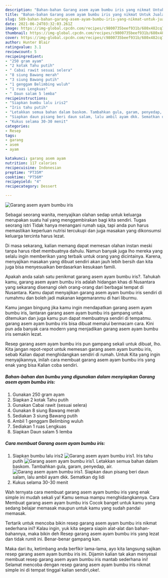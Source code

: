 ```yaml
---
description: "Bahan-bahan Garang asem ayam bumbu iris yang nikmat Untuk Jualan"
title: "Bahan-bahan Garang asem ayam bumbu iris yang nikmat Untuk Jualan"
slug: 589-bahan-bahan-garang-asem-ayam-bumbu-iris-yang-nikmat-untuk-jualan
date: 2021-06-24T03:32:03.261Z
image: https://img-global.cpcdn.com/recipes/c9800735beef931b/680x482cq70/garang-asem-ayam-bumbu-iris-foto-resep-utama.jpg
thumbnail: https://img-global.cpcdn.com/recipes/c9800735beef931b/680x482cq70/garang-asem-ayam-bumbu-iris-foto-resep-utama.jpg
cover: https://img-global.cpcdn.com/recipes/c9800735beef931b/680x482cq70/garang-asem-ayam-bumbu-iris-foto-resep-utama.jpg
author: Hunter Blair
ratingvalue: 3.1
reviewcount: 5
recipeingredient:
- "250 gram ayam"
- "2 kotak Tahu putih"
- " Cabai rawit sesuai selera"
- "8 siung Bawang merah"
- "3 siung Bawang putih"
- "1 genggam Belimbing wuluh"
- "1 ruas Lengkuas"
- " Daun salam 5 lemba"
recipeinstructions:
- "Siapkan bumbu lalu iris2"
- "Iris tahu putih"
- "Letakkan semua bahan dalam baskom. Tambahkan gula, garam, penyedap, air."
- "Siapkan daun pisang beri daun salam, lalu ambil ayam dkk. Sematkan dg lidi"
- "Kukus selama 30-30 menit"
categories:
- Resep
tags:
- garang
- asem
- ayam

katakunci: garang asem ayam 
nutrition: 117 calories
recipecuisine: Indonesian
preptime: "PT35M"
cooktime: "PT56M"
recipeyield: "4"
recipecategory: Dessert

---
```



![Garang asem ayam bumbu iris](https://img-global.cpcdn.com/recipes/c9800735beef931b/680x482cq70/garang-asem-ayam-bumbu-iris-foto-resep-utama.jpg)

Sebagai seorang wanita, menyajikan olahan sedap untuk keluarga merupakan suatu hal yang menggembirakan bagi kita sendiri. Tugas seorang istri Tidak hanya menangani rumah saja, tapi anda pun harus memastikan keperluan nutrisi tercukupi dan juga masakan yang dikonsumsi keluarga tercinta harus lezat.

Di masa  sekarang, kalian memang dapat memesan olahan instan meski tanpa harus ribet membuatnya dahulu. Namun banyak juga lho mereka yang selalu ingin memberikan yang terbaik untuk orang yang dicintainya. Karena, menyajikan masakan yang dibuat sendiri akan jauh lebih bersih dan kita juga bisa menyesuaikan berdasarkan kesukaan famili. 



Apakah anda salah satu penikmat garang asem ayam bumbu iris?. Tahukah kamu, garang asem ayam bumbu iris adalah hidangan khas di Nusantara yang sekarang disenangi oleh orang-orang dari berbagai tempat di Nusantara. Kamu dapat menyajikan garang asem ayam bumbu iris sendiri di rumahmu dan boleh jadi makanan kegemaranmu di hari liburmu.

Kamu jangan bingung jika kamu ingin mendapatkan garang asem ayam bumbu iris, lantaran garang asem ayam bumbu iris gampang untuk ditemukan dan juga kamu pun dapat membuatnya sendiri di tempatmu. garang asem ayam bumbu iris bisa dibuat memalui bermacam cara. Kini pun ada banyak cara modern yang menjadikan garang asem ayam bumbu iris semakin lezat.

Resep garang asem ayam bumbu iris pun gampang sekali untuk dibuat, lho. Kita jangan repot-repot untuk memesan garang asem ayam bumbu iris, sebab Kalian dapat menghidangkan sendiri di rumah. Untuk Kita yang ingin menyajikannya, inilah cara membuat garang asem ayam bumbu iris yang enak yang bisa Kalian coba sendiri.

<!--inarticleads1-->

##### Bahan-bahan dan bumbu yang digunakan dalam menyiapkan Garang asem ayam bumbu iris:

1. Gunakan 250 gram ayam
1. Siapkan 2 kotak Tahu putih
1. Gunakan  Cabai rawit (sesuai selera)
1. Gunakan 8 siung Bawang merah
1. Sediakan 3 siung Bawang putih
1. Ambil 1 genggam Belimbing wuluh
1. Sediakan 1 ruas Lengkuas
1. Siapkan  Daun salam 5 lemba




<!--inarticleads2-->

##### Cara membuat Garang asem ayam bumbu iris:

1. Siapkan bumbu lalu iris2
<img src="https://img-global.cpcdn.com/steps/c77aca2a051bcb8b/160x128cq70/garang-asem-ayam-bumbu-iris-langkah-memasak-1-foto.jpg" alt="Garang asem ayam bumbu iris">1. Iris tahu putih
<img src="https://img-global.cpcdn.com/steps/7c9bd03a50c15f44/160x128cq70/garang-asem-ayam-bumbu-iris-langkah-memasak-2-foto.jpg" alt="Garang asem ayam bumbu iris">1. Letakkan semua bahan dalam baskom. Tambahkan gula, garam, penyedap, air.
<img src="https://img-global.cpcdn.com/steps/f1b57deb3af65ad0/160x128cq70/garang-asem-ayam-bumbu-iris-langkah-memasak-3-foto.jpg" alt="Garang asem ayam bumbu iris">1. Siapkan daun pisang beri daun salam, lalu ambil ayam dkk. Sematkan dg lidi
1. Kukus selama 30-30 menit




Wah ternyata cara membuat garang asem ayam bumbu iris yang enak simple ini mudah sekali ya! Kamu semua mampu menghidangkannya. Cara Membuat garang asem ayam bumbu iris Cocok banget untuk kamu yang sedang belajar memasak maupun untuk kamu yang sudah pandai memasak.

Tertarik untuk mencoba bikin resep garang asem ayam bumbu iris nikmat sederhana ini? Kalau ingin, yuk kita segera siapin alat-alat dan bahan-bahannya, maka bikin deh Resep garang asem ayam bumbu iris yang lezat dan tidak rumit ini. Benar-benar gampang kan. 

Maka dari itu, ketimbang anda berfikir lama-lama, ayo kita langsung sajikan resep garang asem ayam bumbu iris ini. Dijamin kalian tak akan menyesal membuat resep garang asem ayam bumbu iris mantab sederhana ini! Selamat mencoba dengan resep garang asem ayam bumbu iris nikmat simple ini di tempat tinggal kalian sendiri,oke!.

